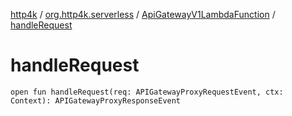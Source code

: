 [http4k](../../index.md) / [org.http4k.serverless](../index.md) / [ApiGatewayV1LambdaFunction](index.md) / [handleRequest](./handle-request.md)

# handleRequest

`open fun handleRequest(req: APIGatewayProxyRequestEvent, ctx: Context): APIGatewayProxyResponseEvent`
